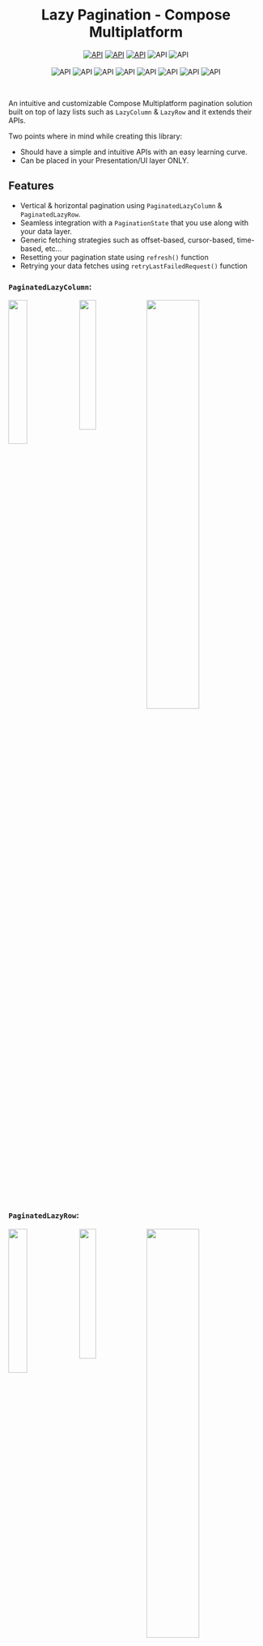 <h1 align="center">Lazy Pagination - Compose Multiplatform</h1>

<p align="center">
    <a href="https://opensource.org/licenses/MIT"><img alt="API" src="https://img.shields.io/badge/License-MIT-blue.svg"/></a>
    <a href="https://maven-badges.herokuapp.com/maven-central/io.github.ahmad-hamwi/lazy-pagination-compose"><img alt="API" src="https://maven-badges.herokuapp.com/maven-central/io.github.ahmad-hamwi/lazy-pagination-compose/badge.svg"/></a>
    <a href="http://kotlinlang.org"><img alt="API" src="https://img.shields.io/badge/kotlin-2.0.0-blue.svg?logo=kotlin"/></a>
    <img alt="API" src="https://github.com/Ahmad-Hamwi/lazy-pagination-compose/actions/workflows/unit-test.yml/badge.svg"/>
    <img alt="API" src="https://github.com/Ahmad-Hamwi/lazy-pagination-compose/actions/workflows/deploy-central.yml/badge.svg"/>
    <br/>
    <br/>
    <img alt="API" src="https://img.shields.io/badge/-Android-gray.svg?style=flat"/>
    <img alt="API" src="https://img.shields.io/badge/-iOS-gray.svg?style=flat"/>
    <img alt="API" src="https://img.shields.io/badge/-JVM-gray.svg?style=flat"/>
    <img alt="API" src="https://img.shields.io/badge/-Windows-gray.svg?style=flat"/>
    <img alt="API" src="https://img.shields.io/badge/-Linux-gray.svg?style=flat"/>
    <img alt="API" src="https://img.shields.io/badge/-macOS-gray.svg?style=flat"/>
    <img alt="API" src="https://img.shields.io/badge/-JS-gray.svg?style=flat"/>
    <img alt="API" src="https://img.shields.io/badge/-WASM-gray.svg?style=flat"/>
</p>
<br>

An intuitive and customizable Compose Multiplatform pagination solution built on top of lazy lists such as `LazyColumn` & `LazyRow` and it extends their APIs.

Two points where in mind while creating this library:
- Should have a simple and intuitive APIs with an easy learning curve.
- Can be placed in your Presentation/UI layer ONLY.

## Features ##

- Vertical & horizontal pagination using `PaginatedLazyColumn` & `PaginatedLazyRow`.
- Seamless integration with a `PaginationState` that you use along with your data layer.  
- Generic fetching strategies such as offset-based, cursor-based, time-based, etc...
- Resetting your pagination state using `refresh()` function
- Retrying your data fetches using `retryLastFailedRequest()` function

### `PaginatedLazyColumn`: ###

<p>
    <img src="https://media.giphy.com/media/v1.Y2lkPTc5MGI3NjExaDZtN3dzajNicXpxZjYwNWdlMTZuNmEydzJqeXI4bzhlZThmYmVyayZlcD12MV9pbnRlcm5hbF9naWZfYnlfaWQmY3Q9Zw/UQtqa7NP2DedMIQQE0/giphy.gif" width="27%" align="top" />
    <img src="https://media.giphy.com/media/v1.Y2lkPTc5MGI3NjExNHZydHgyNmJyYjI2bXA3M3VsbnRvbXYwcTdkMWVycWlwa3ZudTMxaiZlcD12MV9pbnRlcm5hbF9naWZfYnlfaWQmY3Q9Zw/hyOaVKanSlkesmRWLS/giphy.gif" width="25.62%" align="top" />
    <img src="https://media.giphy.com/media/v1.Y2lkPTc5MGI3NjExb3ozdXpubDA2enptdW81aHhucndpZ2Y2MGw5cTFuMmNneDcxM3JocyZlcD12MV9pbnRlcm5hbF9naWZfYnlfaWQmY3Q9Zw/RxUB3WW69I3N65pQuv/giphy.gif" width="45.5%" align="top" />
</p>

### `PaginatedLazyRow`: ###

<p>
    <img src="https://media.giphy.com/media/v1.Y2lkPTc5MGI3NjExODIwZHduaXhhaGN6MWUxb3luZHlqN2xvMm9vNDBmcGoyNzF4bnhnYSZlcD12MV9pbnRlcm5hbF9naWZfYnlfaWQmY3Q9Zw/Tv7k3mPfmkDzss8EBk/giphy.gif" width="27%" align="top" />
    <img src="https://media.giphy.com/media/v1.Y2lkPTc5MGI3NjExdXg2NXp1bHlmbWV1OXB0Nzd0eTRrOXV0eGo1eHRvZXA2Nmg3ejQ0dyZlcD12MV9pbnRlcm5hbF9naWZfYnlfaWQmY3Q9Zw/U0EhwO1KN5keyfBFH1/giphy.gif" width="25.62%" align="top" />
    <img src="https://media.giphy.com/media/v1.Y2lkPTc5MGI3NjExN2M3cWV3MWFtbGQxMmhmaWx1ejRtYnVoM202bHN0NzRiMnVyYW8xYiZlcD12MV9pbnRlcm5hbF9naWZfYnlfaWQmY3Q9Zw/BfuyEzSm7ZcH6A4sYj/giphy.gif" width="45.5%" align="top" />
</p>



<details>
    <summary> 
        <h1>Example (no ViewModel)</h1> 
    </summary>
    
```kotlin
// Int is passed as the KEY which represents your pagination fetching strategy
// Int example here means the page number but could really by anything such as a cursor, time, etc...
@Composable
fun Content() {
    val paginationState = rememberPaginationState<Int, Model>(
        initialPageKey = 1,
        onRequestPage = { pageKey: Int ->
            scope.launch {
                try {
                    val page = DataSource.getPage(pageNumber = pageKey, pageSize = 10)

                    appendPage(
                        items = page.items,
                        nextPageKey = page.nextPageNumber,
                        isLastPage = page.isLastPage
                    )
                } catch (e: Exception) {
                    setError(e)
                }
            }
        }
    )

    // Or PaginatedLazyRow
    PaginatedLazyColumn(
        paginationState = paginationState,
        firstPageProgressIndicator = { ... },
        newPageProgressIndicator = { ... },
        firstPageErrorIndicator = { e -> // from setError
            ... e.message ...
            ... onRetry = { paginationState.retryLastFailedRequest() } ...
        },
        newPageErrorIndicator = { e -> ... },
    ) {
        itemsIndexed(
            paginationState.allItems,
        ) { _, item ->
            Item(value = item)
        }
    }
}
```

</details>
<details open>
    <summary> 
        <h1>Example with ViewModel</h1> 
    </summary>

```kotlin
class MyViewModel : ViewModel() {
    // Int is passed as the KEY which represents your pagination fetching strategy
    // Int example here means the page number but could really by anything such as a cursor, time, etc...
    val paginationState = PaginationState<Int, Model>(
       initialPageKey = 1,
       onRequestPage = { loadPage(it) }
    )
    
    fun loadPage(pageKey: Int) {
       viewModelScope.launch {
          try {
              val page = DataSource.getPage(pageNumber = pageKey, pageSize = 10)
    
              paginationState.appendPage(
                  items = page.items,
                  isLastPage = page.isLastPage
              )
          } catch (e: Exception) {
              paginationState.setError(e)
          }
       }
    }
}

@Composable
fun Content(viewModel: MyViewModel) {
    val paginationState = viewModel.paginationState

    // Or PaginatedLazyRow
    PaginatedLazyColumn(
       paginationState = paginationState,
       firstPageProgressIndicator = { ... },
       newPageProgressIndicator = { ... },
        firstPageErrorIndicator = { e -> // from setError
            ... e.message ...
            ... onRetry = { paginationState.retryLastFailedRequest() } ...
        },
       newPageErrorIndicator = { e -> ... },
    ) {
       itemsIndexed(
           paginationState.allItems,
       ) { _, item ->
           Item(value = item)
       }
    }
}
```

</details>

# Setup #

Get the latest version via Maven Central:

[![Maven Central](https://maven-badges.herokuapp.com/maven-central/io.github.ahmad-hamwi/lazy-pagination-compose/badge.svg)](https://maven-badges.herokuapp.com/maven-central/io.github.ahmad-hamwi/lazy-pagination-compose)

Add Maven Central repository to your root build.gradle at the end of repositories:

```kotlin
allprojects {
    repositories {
        ...
        mavenCentral()
    }
}
```

### For Compose Multiplatform Project ###

```toml
[versions]
lazy-pagination-compose = "1.3.5"

[libraries]
lazyPaginationCompose = { module = "io.github.ahmad-hamwi:lazy-pagination-compose", version.ref = "lazy-pagination-compose" }
```

```kotlin
// Compose Multiplatform
sourceSets {
    commonMain.dependencies {
        implementation(libs.lazyPaginationCompose)
    }
}
```

For an Android Project use `io.github.ahmad-hamwi:lazy-pagination-compose-android`

# Usage #

### Full sample can be found in the [sample module](https://github.com/Ahmad-Hamwi/lazy-pagination-compose/tree/main/sample) ###

## 1- Prepare your pagination state ##

### Create a `PaginationState` by remembering it in your composable or holding it in your ViewModel.

```kotlin
// Int is the key which in this example represents the page number
val paginationState = rememberPaginationState<Int, Model>(
    initialPageKey = 1,
    ...
)
```

### Pass your `onRequestPage` callback when creating your `PaginationState` and call your data source ###

```kotlin
val scope = rememberCoroutineScope()

val paginationState = rememberPaginationState<Int, Model>(
    initialPageKey = 1,
    onRequestPage = { pageKey: Int ->
        scope.launch {
            val page = DataSource.getPage(pageNumber = pageKey, pageSize = 10,)
        }
    }
)
```

### Append data using `appendPage` and flag the end of your list using `isLastPage` ###
```kotlin
val scope = rememberCoroutineScope()

val paginationState = rememberPaginationState<Int, Model>(
    initialPageKey = 1,
    onRequestPage = { pageKey: Int ->
        scope.launch {
            val page = DataSource.getPage(pageNumber = pageKey, pageSize = 10,)

            appendPage(
                items = page.items,
                nextPageKey = page.nextPageNumber,
                isLastPage = page.isLastPage // optional, defaults to false
            )
        }
    }
}
```

### Handle errors using `setError` ###
```kotlin
val paginationState = rememberPaginationState<Int, Model>(
    initialPageKey = 1,
    onRequestPage = { pageKey: Int ->
        scope.launch {
            try {
                val page = DataSource.getPage(pageNumber = pageKey, pageSize = 10,)

                appendPage(
                    items = page.items,
                    nextPageKey = page.nextPageNumber,
                    isLastPage = page.isLastPage
                )
            } catch (e: Exception) {
                setError(e)
            }
        }
    }
)
```

## 2- Define your paginated lazy list `PaginatedLazyColumn` or `PaginatedLazyRow` ##

### Provide your composables for every pagination state you would like to render ###

```kotlin
@Composable
fun Content() {
    val paginationState = ...
    
    // Or PaginatedLazyRow
    PaginatedLazyColumn(
        paginationState = paginationState,
        firstPageProgressIndicator = { ... },
        newPageProgressIndicator = { ... },
        firstPageErrorIndicator = { e -> ... },
        newPageErrorIndicator = { e -> ... },
    ) {
        itemsIndexed(
            paginationState.allItems,
        ) { _, item ->
            Item(value = item)
        }
    }
}
```

### Retrying your last failed request can be through `retryLastFailedRequest` ###
```kotlin
paginationState.retryLastFailedRequest()
```

### Refreshing can be through `refresh` method ###
```kotlin
paginationState.refresh(
    initialPageKey = 1 // optional, defaults to the value provided when creating the state
)
```

### More complex sample can be found in the [sample module](https://github.com/Ahmad-Hamwi/lazy-pagination-compose/tree/main/sample) ###

# Contributing #
This library is made to help other developers out in their app developments, feel free to contribute by suggesting ideas and creating issues and PRs that would make this repository more helpful.

# Honorable Mentions #
Thank you for the following contributors:
- [Tomislav Mladenov](https://github.com/TomislavMladenov): For adding support to the JS target.

# Support #
You can show support by either contributing to the repository or by buying me a cup of coffee!

<p>
    <a href="https://www.buymeacoffee.com/ahmadhamwi" target="_blank"><img src="https://www.buymeacoffee.com/assets/img/custom_images/orange_img.png" alt="Buy Me A Coffee" />
</p>

# License

Copyright (C) 2024 Ahmad Hamwi

Licensed under the MIT License

